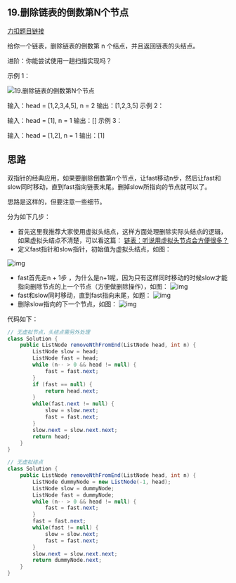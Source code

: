 ## 19.删除链表的倒数第N个节点

[力扣题目链接](https://leetcode-cn.com/problems/remove-nth-node-from-end-of-list/)

给你一个链表，删除链表的倒数第 n 个结点，并且返回链表的头结点。

进阶：你能尝试使用一趟扫描实现吗？

示例 1：

![19.删除链表的倒数第N个节点](https://typora-gao-pic.oss-cn-beijing.aliyuncs.com/20210510085957392.png)

输入：head = [1,2,3,4,5], n = 2 输出：[1,2,3,5] 示例 2：

输入：head = [1], n = 1 输出：[] 示例 3：

输入：head = [1,2], n = 1 输出：[1]

## 思路

双指针的经典应用，如果要删除倒数第n个节点，让fast移动n步，然后让fast和slow同时移动，直到fast指向链表末尾。删掉slow所指向的节点就可以了。

思路是这样的，但要注意一些细节。

分为如下几步：

- 首先这里我推荐大家使用虚拟头结点，这样方面处理删除实际头结点的逻辑，如果虚拟头结点不清楚，可以看这篇： [链表：听说用虚拟头节点会方便很多？](https://programmercarl.com/0203.移除链表元素.html)
- 定义fast指针和slow指针，初始值为虚拟头结点，如图：

![img](https://typora-gao-pic.oss-cn-beijing.aliyuncs.com/19.%E5%88%A0%E9%99%A4%E9%93%BE%E8%A1%A8%E7%9A%84%E5%80%92%E6%95%B0%E7%AC%ACN%E4%B8%AA%E8%8A%82%E7%82%B9.png)

- fast首先走n + 1步 ，为什么是n+1呢，因为只有这样同时移动的时候slow才能指向删除节点的上一个节点（方便做删除操作），如图： ![img](https://typora-gao-pic.oss-cn-beijing.aliyuncs.com/19.%E5%88%A0%E9%99%A4%E9%93%BE%E8%A1%A8%E7%9A%84%E5%80%92%E6%95%B0%E7%AC%ACN%E4%B8%AA%E8%8A%82%E7%82%B91.png)
- fast和slow同时移动，直到fast指向末尾，如题： ![img](https://typora-gao-pic.oss-cn-beijing.aliyuncs.com/19.%E5%88%A0%E9%99%A4%E9%93%BE%E8%A1%A8%E7%9A%84%E5%80%92%E6%95%B0%E7%AC%ACN%E4%B8%AA%E8%8A%82%E7%82%B92.png)
- 删除slow指向的下一个节点，如图： ![img](https://typora-gao-pic.oss-cn-beijing.aliyuncs.com/19.%E5%88%A0%E9%99%A4%E9%93%BE%E8%A1%A8%E7%9A%84%E5%80%92%E6%95%B0%E7%AC%ACN%E4%B8%AA%E8%8A%82%E7%82%B93.png)

代码如下：

```java
// 无虚拟节点，头结点需另外处理
class Solution {
    public ListNode removeNthFromEnd(ListNode head, int n) {
        ListNode slow = head;
        ListNode fast = head;
        while (n-- > 0 && head != null) {
            fast = fast.next;
        }
        if (fast == null) {
            return head.next;
        }
        while(fast.next != null) {
            slow = slow.next;
            fast = fast.next;
        }
        slow.next = slow.next.next;
        return head;
    }
}
```

```java
// 无虚拟结点
class Solution {
    public ListNode removeNthFromEnd(ListNode head, int n) {
        ListNode dummyNode = new ListNode(-1, head);
        ListNode slow = dummyNode;
        ListNode fast = dummyNode;
        while (n-- > 0 && head != null) {
            fast = fast.next;
        }
        fast = fast.next;
        while(fast != null) {
            slow = slow.next;
            fast = fast.next;
        }
        slow.next = slow.next.next;
        return dummyNode.next;
    }
}
```

